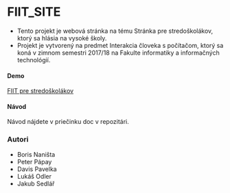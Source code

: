 ﻿# FIIT_SITE

- Tento projekt je webová stránka na tému Stránka pre stredoškolákov, ktorý sa hlásia na vysoké školy. 
- Projekt je vytvorený na predmet Interakcia človeka s počítačom, ktorý sa koná v zimnom semestri 2017/18 na Fakulte informatiky a informačných technológií.

#### Demo
[FIIT pre stredoškolákov](https://www.xnanista.github.io/fiit_site)

#### Návod
Návod nájdete v priečinku doc v repozitári.

### Autori

- Boris Naništa
- Peter Pápay
- Davis Pavelka
- Lukáš Odler
- Jakub Sedlář